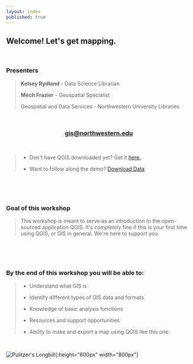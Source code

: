 ```yaml
---
layout: index
published: true
---
```


## **Welcome! Let's get mapping.** 

<br>

### **Presenters**
> **Kelsey Rydland** - Data Science Librarian
> 
> **Méch Frazier** - Geospatial Specialist
> 
> Geospatial and Data Services - Northwestern University Libraries

<br>
    
<center>
  <h3 style="color:purple;"><a href="mailto:gis@northwestern.edu?subject=GIS support"> gis@northwestern.edu </a></h3>
</center>

<br>
    
> * Don't have QGIS downloaded yet? Get it [here.](https://www.qgis.org/en/site/forusers/download.html)
> 
> * Want to follow along the demo? [Download Data](/qgis/gis-data/qgis.zip)

<br>
  <br>
    <br>

### **Goal of this workshop**
> This workshop is meant to serve as an introduction to the open-sourced application QGIS. It's *completely* fine if this is your first time using QGIS, or GIS in general. We're here to support you.

<br>
  <br>
    <br>

### **By the end of this workshop you will be able to:** 
> * Understand what GIS is
> 
> * Identify different types of GIS data and formats
> 
> * Knowledge of basic analysis functions
> 
> * Resources and support opportunities 
> 
> * Ability to make and export a map using QGIS like this one:

<br>

![Pulitzer's Longbill](/qgis/img/Pulizters_Longbill.jpeg){:height="600px" width="800px"}
